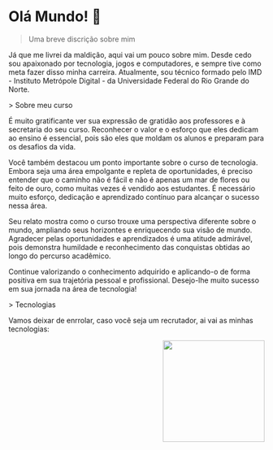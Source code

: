 # Olá Mundo! 👋
> Uma breve discrição sobre mim
<p>
  Já que me livrei da maldição, aqui vai um pouco sobre mim. Desde cedo sou apaixonado por tecnologia, jogos e computadores, e sempre tive como meta fazer disso minha carreira. Atualmente, sou técnico formado pelo IMD - Instituto Metrópole Digital - da Universidade Federal do Rio Grande do Norte.
</p>
> Sobre meu curso
<p>
    É muito gratificante ver sua expressão de gratidão aos professores e à secretaria do seu curso. Reconhecer o valor e o esforço que eles dedicam ao ensino é essencial, pois são eles que moldam os alunos e preparam para os desafios da vida.
</p>
<p>
Você também destacou um ponto importante sobre o curso de tecnologia. Embora seja uma área empolgante e repleta de oportunidades, é preciso entender que o caminho não é fácil e não é apenas um mar de flores ou feito de ouro, como muitas vezes é vendido aos estudantes. É necessário muito esforço, dedicação e aprendizado contínuo para alcançar o sucesso nessa área.
</p>
<p>
Seu relato mostra como o curso trouxe uma perspectiva diferente sobre o mundo, ampliando seus horizontes e enriquecendo sua visão de mundo. Agradecer pelas oportunidades e aprendizados é uma atitude admirável, pois demonstra humildade e reconhecimento das conquistas obtidas ao longo do percurso acadêmico.
</p>
<p>
Continue valorizando o conhecimento adquirido e aplicando-o de forma positiva em sua trajetória pessoal e profissional. Desejo-lhe muito sucesso em sua jornada na área de tecnologia!
</p>
> Tecnologias
<p>
    Vamos deixar de enrrolar, caso você seja um recrutador, ai vai as minhas tecnologias:
</p>
<div align="right">
    <img src="https://camo.githubusercontent.com/9337aa1c43ba11bd5bcf2072291f6d446ac88185bdd8dc840807724d3f043f1c/68747470733a2f2f6d656469612e67697068792e636f6d2f6d656469612f6c3356306d65677762426545544d675a612f67697068792e676966" width="200px">
